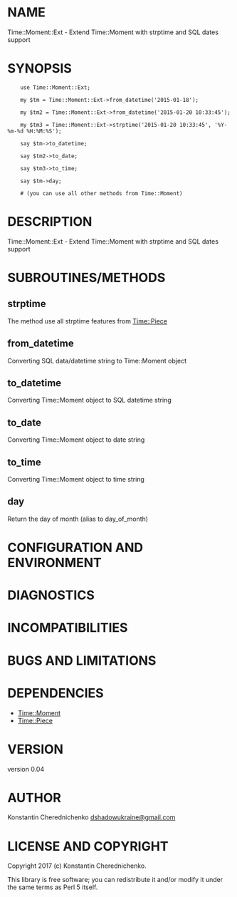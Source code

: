 # NAME

Time::Moment::Ext - Extend Time::Moment with strptime and SQL dates support

# SYNOPSIS

        use Time::Moment::Ext;
        
        my $tm = Time::Moment::Ext->from_datetime('2015-01-18');
        
        my $tm2 = Time::Moment::Ext->from_datetime('2015-01-20 10:33:45');

        my $tm3 = Time::Moment::Ext->strptime('2015-01-20 10:33:45', '%Y-%m-%d %H:%M:%S');

        say $tm->to_datetime;

        say $tm2->to_date;

        say $tm3->to_time;

        say $tm->day;
        
        # (you can use all other methods from Time::Moment)

# DESCRIPTION

Time::Moment::Ext - Extend Time::Moment with strptime and SQL dates support

# SUBROUTINES/METHODS

## strptime

The method use all strptime features from [Time::Piece](https://metacpan.org/pod/Time::Piece)

## from\_datetime

Converting SQL data/datetime string to Time::Moment object

## to\_datetime

Converting Time::Moment object to SQL datetime string

## to\_date

Converting Time::Moment object to date string

## to\_time

Converting Time::Moment object to time string

## day

Return the day of month (alias to day\_of\_month)

# CONFIGURATION AND ENVIRONMENT

# DIAGNOSTICS

# INCOMPATIBILITIES

# BUGS AND LIMITATIONS

# DEPENDENCIES

- [Time::Moment](https://metacpan.org/pod/Time::Moment)
- [Time::Piece](https://metacpan.org/pod/Time::Piece)

# VERSION

version 0.04

# AUTHOR

Konstantin Cherednichenko <dshadowukraine@gmail.com>

# LICENSE AND COPYRIGHT

Copyright 2017 (c) Konstantin Cherednichenko.

This library is free software; you can redistribute it and/or modify
it under the same terms as Perl 5 itself.
